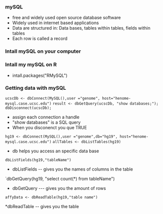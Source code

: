 ### mySQL

  * free and widely used open source database software
  * Widely used in internet based applications
  * Data are structured in: Data bases, tables within tables, fields within tables
  * Each row is called a record


### Intall mySQL on your computer

### Intall my mySQL on R
 * intall.packages("RMySQL")
 
### Getting data with mySQL

`ucscDb <- dbConnect(MySQL(),user ="genome", host="henome-mysql.case.ucsc.edu")`
`result <- dbGetQuery(ucscDb, "show databases;"); dbDisconnect(ucscDb);`
 * assign each connection a handle
 * "show databases" is a SQL query
 * When you disconenct you que TRUE
 
 `hg19 <- dbConnect(MySQL(),user ="genome",db="hg19", host="henome-mysql.case.ucsc.edu")`
 `allTables <- dbListTables(hg19)`
 
  * db helps you access an specific data base
  
  `dbListFields(hg19,"tableName")` 
  
  * dbListFields -- gives you the names of columns in the table
  
  `dbGetQuery(hg19, "select count(*) from tableName")
  
  * dbGetQuery ---  gives you the amount of rows
  
  `affyData <- dbReadTable(hg19,"table name")`
  
  *dbReadTable -- gives you the table
  
